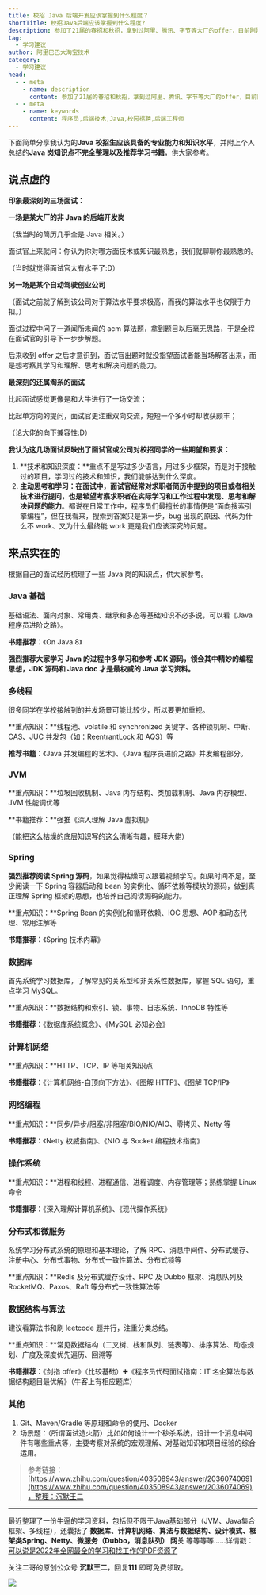 ```yaml
---
title: 校招 Java 后端开发应该掌握到什么程度？
shortTitle: 校招Java后端应该掌握到什么程度?
description: 参加了21届的春招和秋招，拿到过阿里、腾讯、字节等大厂的offer，目前刚刚入职阿里淘系技术（Java后端开…
tag:
  - 学习建议
author: 阿里巴巴大淘宝技术 
category:
  - 学习建议
head:
  - - meta
    - name: description
      content: 参加了21届的春招和秋招，拿到过阿里、腾讯、字节等大厂的offer，目前刚刚入职阿里淘系技术（Java后端开…
  - - meta
    - name: keywords
      content: 程序员,后端技术,Java,校园招聘,后端工程师
---
```


下面简单分享我认为的**Java 校招生应该具备的专业能力和知识水平**，并附上个人总结的**Java 岗知识点不完全整理以及推荐学习书籍**，供大家参考。

## 说点虚的

**印象最深刻的三场面试：**

**一场是某大厂的非 Java 的后端开发岗**

（我当时的简历几乎全是 Java 相关。）

面试官上来就问：你认为你对哪方面技术或知识最熟悉，我们就聊聊你最熟悉的。

（当时就觉得面试官太有水平了:D）

**另一场是某个自动驾驶创业公司**

（面试之前就了解到该公司对于算法水平要求极高，而我的算法水平也仅限于力扣。）

面试过程中问了一道闻所未闻的 acm 算法题，拿到题目以后毫无思路，于是全程在面试官的引导下一步步解题。

后来收到 offer 之后才意识到，面试官出题时就没指望面试者能当场解答出来，而是想考察其学习和理解、思考和解决问题的能力。

**最深刻的还属淘系的面试**

比起面试感觉更像是和大牛进行了一场交流；

比起单方向的提问，面试官更注重双向交流，短短一个多小时却收获颇丰；

（论大佬的向下兼容性:D）

**我认为这几场面试反映出了面试官或公司对校招同学的一些期望和要求：**

1.  **技术和知识深度：**重点不是写过多少语言，用过多少框架，而是对于接触过的项目，学习过的技术和知识，我们能够达到什么深度。
2.  **主动思考和学习：**在面试中，面试官经常对求职者简历中提到的项目或者相关技术进行提问，也是希望考察求职者在实际学习和工作过程中**发现、思考和解决问题的能力**。都说在日常工作中，程序员们最擅长的事情便是“面向搜索引擎编程”，但在我看来，搜索到答案只是第一步，bug 出现的原因、代码为什么不 work、又为什么最终能 work 更是我们应该深究的问题。

来点实在的
---

根据自己的面试经历梳理了一些 Java 岗的知识点，供大家参考。


### Java 基础

基础语法、面向对象、常用类、继承和多态等基础知识不必多说，可以看《Java 程序员进阶之路》。

**书籍推荐：**《On Java 8》

**强烈推荐大家学习 Java 的过程中多学习和参考 JDK 源码，领会其中精妙的编程思想，JDK 源码和 Java doc 才是最权威的 Java 学习资料。**

### 多线程

很多同学在学校接触到的并发场景可能比较少，所以要更加重视。

**重点知识：**线程池、volatile 和 synchronized 关键字、各种锁机制、中断、CAS、JUC 并发包（如：ReentrantLock 和 AQS）等

**推荐书籍：**《Java 并发编程的艺术》、《Java 程序员进阶之路》并发编程部分。

### JVM

**重点知识：**垃圾回收机制、Java 内存结构、类加载机制、Java 内存模型、JVM 性能调优等

**书籍推荐：**强推《深入理解 Java 虚拟机》

（能把这么枯燥的底层知识写的这么清晰有趣，膜拜大佬）

### Spring

**强烈推荐阅读 Spring 源码**，如果觉得枯燥可以跟着视频学习。如果时间不足，至少阅读一下 Spring 容器启动和 bean 的实例化、循环依赖等模块的源码，做到真正理解 Spring 框架的思想，也培养自己阅读源码的能力。

**重点知识：**Spring Bean 的实例化和循环依赖、IOC 思想、AOP 和动态代理、常用注解等

**书籍推荐：**《Spring 技术内幕》

### 数据库

首先系统学习数据库，了解常见的关系型和非关系性数据库，掌握 SQL 语句，重点学习 MySQL。

**重点知识：**数据结构和索引、锁、事物、日志系统、InnoDB 特性等

**书籍推荐：**《数据库系统概念》、《MySQL 必知必会》

### 计算机网络

**重点知识：**HTTP、TCP、IP 等相关知识点

**书籍推荐：**《计算机网络-自顶向下方法》、《图解 HTTP》、《图解 TCP/IP》

### 网络编程

**重点知识：**同步/异步/阻塞/非阻塞/BIO/NIO/AIO、零拷贝、Netty 等

**书籍推荐：**《Netty 权威指南》、《NIO 与 Socket 编程技术指南》

### 操作系统

**重点知识：**进程和线程、进程通信、进程调度、内存管理等；熟练掌握 Linux 命令

**书籍推荐：**《深入理解计算机系统》、《现代操作系统》

### 分布式和微服务

系统学习分布式系统的原理和基本理论，了解 RPC、消息中间件、分布式缓存、注册中心、分布式事物、分布式一致性算法、分布式锁等

**重点知识：**Redis 及分布式缓存设计、RPC 及 Dubbo 框架、消息队列及 RocketMQ、Paxos、Raft 等分布式一致性算法等

### 数据结构与算法

建议看算法书和刷 leetcode 题并行，注重分类总结。

**重点知识：**常见数据结构（二叉树、栈和队列、链表等）、排序算法、动态规划、广度及深度优先遍历、回溯等

**书籍推荐：**《剑指 offer》（比较基础）➕《程序员代码面试指南：IT 名企算法与数据结构题目最优解》（牛客上有相应题库）

### 其他

1.  Git、Maven/Gradle 等原理和命令的使用、Docker
2.  场景题：（所谓面试造火箭）比如如何设计一个秒杀系统，设计一个消息中间件有哪些重点等，主要考察对系统的宏观理解、对基础知识和项目经验的综合运用。

> 参考链接：[https://www.zhihu.com/question/403508943/answer/2036074069](https://www.zhihu.com/question/403508943/answer/2036074069)，整理：沉默王二

----

最近整理了一份牛逼的学习资料，包括但不限于Java基础部分（JVM、Java集合框架、多线程），还囊括了 **数据库、计算机网络、算法与数据结构、设计模式、框架类Spring、Netty、微服务（Dubbo，消息队列） 网关** 等等等等……详情戳：[可以说是2022年全网最全的学习和找工作的PDF资源了](https://tobebetterjavaer.com/pdf/programmer-111.html)

关注二哥的原创公众号 **沉默王二**，回复**111** 即可免费领取。

![](http://cdn.tobebetterjavaer.com/tobebetterjavaer/images/xingbiaogongzhonghao.png)




